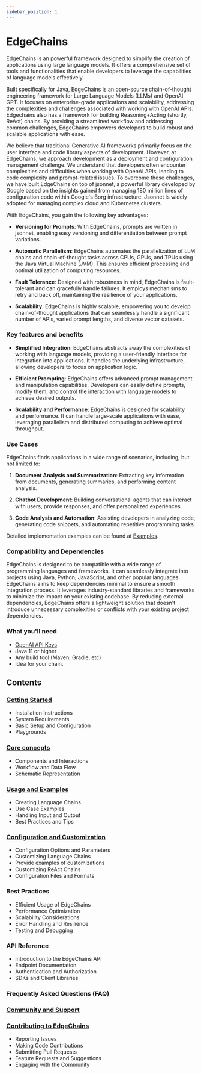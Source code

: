 ```yaml
---
sidebar_position: 1
---
```


# EdgeChains

EdgeChains is an powerful framework designed to simplify the creation of applications using large language models. It offers a comprehensive set of tools and functionalities that enable developers to leverage the capabilities of language models effectively.

Built specifically for Java, EdgeChains is an open-source chain-of-thought engineering framework for Large Language Models (LLMs) and OpenAI GPT. It focuses on enterprise-grade applications and scalability, addressing the complexities and challenges associated with working with OpenAI APIs. Edgechains also has a framework for building  Reasoning+Acting (shortly, ReAct) chains. By providing a streamlined workflow and addressing common challenges, EdgeChains empowers developers to build robust and scalable applications with ease.

We believe that traditional Generative AI frameworks primarily focus on the user interface and code library aspects of development. However, at EdgeChains, we approach development as a deployment and configuration management challenge. We understand that developers often encounter complexities and difficulties when working with OpenAI APIs, leading to code complexity and prompt-related issues. To overcome these challenges, we have built EdgeChains on top of jsonnet, a powerful library developed by Google based on the insights gained from managing 180 million lines of configuration code within Google's Borg infrastructure. Jsonnet is widely adopted for managing complex cloud and Kubernetes clusters.

With EdgeChains, you gain the following key advantages:

- **Versioning for Prompts**: With EdgeChains, prompts are written in jsonnet, enabling easy versioning and differentiation between prompt variations.

- **Automatic Parallelism**: EdgeChains automates the parallelization of LLM chains and chain-of-thought tasks across CPUs, GPUs, and TPUs using the Java Virtual Machine (JVM). This ensures efficient processing and optimal utilization of computing resources.

- **Fault Tolerance**: Designed with robustness in mind, EdgeChains is fault-tolerant and can gracefully handle failures. It employs mechanisms to retry and back off, maintaining the resilience of your applications.

- **Scalability**: EdgeChains is highly scalable, empowering you to develop chain-of-thought applications that can seamlessly handle a significant number of APIs, varied prompt lengths, and diverse vector datasets.

### Key features and benefits

- **Simplified Integration**: EdgeChains abstracts away the complexities of working with language models, providing a user-friendly interface for integration into applications. It handles the underlying infrastructure, allowing developers to focus on application logic.

- **Efficient Prompting**: EdgeChains offers advanced prompt management and manipulation capabilities. Developers can easily define prompts, modify them, and control the interaction with language models to achieve desired outputs.

- **Scalability and Performance**: EdgeChains is designed for scalability and performance. It can handle large-scale applications with ease, leveraging parallelism and distributed computing to achieve optimal throughput.

### Use Cases   

EdgeChains finds applications in a wide range of scenarios, including, but not limited to:

1. **Document Analysis and Summarization**: Extracting key information from documents, generating summaries, and performing content analysis.

2. **Chatbot Development**: Building conversational agents that can interact with users, provide responses, and offer personalized experiences.

3. **Code Analysis and Automation**: Assisting developers in analyzing code, generating code snippets, and automating repetitive programming tasks.

Detailed implementation examples can be found at [Examples](https://www.arakoo.ai/doc/category/Examples).

### Compatibility and Dependencies

EdgeChains is designed to be compatible with a wide range of programming languages and frameworks. It can seamlessly integrate into projects using Java, Python, JavaScript, and other popular languages. EdgeChains aims to keep dependencies minimal to ensure a smooth integration process. It leverages industry-standard libraries and frameworks to minimize the impact on your existing codebase. By reducing external dependencies, EdgeChains offers a lightweight solution that doesn't introduce unnecessary complexities or conflicts with your existing project dependencies.


### What you'll need

- [OpenAI API Keys](https://platform.openai.com/account/api-keys)
- Java 11 or higher
- Any build tool (Maven, Gradle, etc)
- Idea for your chain.

## Contents <a name="contents"></a>

### [Getting Started](category/getting-started)
- Installation Instructions
- System Requirements
- Basic Setup and Configuration
- Playgrounds

### [Core concepts](Core_concepts)
- Components and Interactions
- Workflow and Data Flow
- Schematic Representation

### [Usage and Examples](category/examples)
- Creating Language Chains
- Use Case Examples
- Handling Input and Output
- Best Practices and Tips

### [Configuration and Customization](Config)
- Configuration Options and Parameters
- Customizing Language Chains
- Provide examples of customizations
- Customizing ReAct Chains
- Configuration Files and Formats

### Best Practices
- Efficient Usage of EdgeChains
- Performance Optimization
- Scalability Considerations
- Error Handling and Resilience
- Testing and Debugging

###  API Reference
- Introduction to the EdgeChains API
- Endpoint Documentation
- Authentication and Authorization
- SDKs and Client Libraries

### Frequently Asked Questions (FAQ)

### [Community and Support](Community_and_Support)

### [Contributing to EdgeChains](Contribute)
- Reporting Issues
- Making Code Contributions
- Submitting Pull Requests
- Feature Requests and Suggestions
- Engaging with the Community
